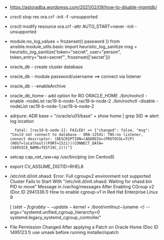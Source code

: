 - https://astoradba.wordpress.com/2021/02/09/how-to-disable-mgmtdb/
- crsctl stop res ora.crf -init -f -unsupported
- crsctl modify resource ora.crf -attr AUTO_START=never -init -unsupported

- module.no_log_values = frozenset({ password })
  from ansible.module_utils.basic import heuristic_log_sanitize
  msg = heuristic_log_sanitize('token="secret", user="person", token_entry="test=secret"', frozenset(['secret']))

- oracle_db - create cluster database
- oracle_db - module password/username ==> connect via listener
- oracle_db - -enableArchive
- oracle_db_home - add option for RO ORACLE_HOME
  ./bin/roohctl -enable  -nodeList rac19-b-node-1,rac19-b-node-2
  ./bin/roohctl -disable -nodeList rac19-b-node-1,rac19-b-node-2

- adrpure: ADR base = "/oracle/u01/base" + show home | grep SID => alert log location

        fatal: [rac19-b-node-1]: FAILED! => {"changed": false, "msg": "Could not connect to database - ORA-12541: TNS:no listener, connect descriptor: (DESCRIPTION=(ADDRESS=(PROTOCOL=TCP)(HOST=localhost)(PORT=1521))(CONNECT_DATA=(SERVICE_NAME=TEST19C_1)))"}

- setcap cap_net_raw+ep  /usr/bin/ping (on Centos8)

- export CV_ASSUME_DISTID=RHEL8
- /etc/init.d/init.ohasd: Error: Full cgroupv2 environment not supported 
  Cluster Fails to Start With "/etc/init.d/init.ohasd: Waiting for ohasd.bin PID <PID> to move" Message in /var/log/messages After Enabling CGroup v2 (Doc ID 2941336.1)
  How to enable cgroup-v1 in Red Hat Enterprise Linux 9

  [ $(stat -fc %T /sys/fs/cgroup/) = "cgroup2fs" ] && echo "unified" || ( [ -e /sys/fs/cgroup/unified/ ] && echo "hybrid" || echo "legacy")
  grubby --update-kernel=/boot/vmlinuz-$(uname -r) --args="systemd.unified_cgroup_hierarchy=0 systemd.legacy_systemd_cgroup_controller"

- File Permission Changed After applying a Patch on Oracle Home (Doc ID 1495123.1)
  use umask before running installer/opatch
  